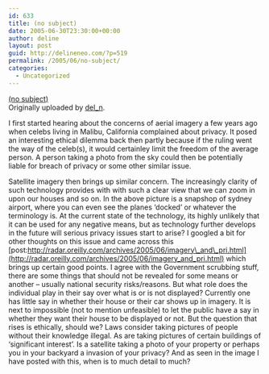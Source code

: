 ```yaml
---
id: 633
title: (no subject)
date: 2005-06-30T23:30:00+00:00
author: deline
layout: post
guid: http://delineneo.com/?p=519
permalink: /2005/06/no-subject/
categories:
  - Uncategorized
---
```

<div>
  <a href="http://www.flickr.com/photos/del_n/22586864/" title="photo sharing"><img src="http://photos15.flickr.com/22586864_10862af5c2_m.jpg" alt="" /></a><br /> <a href="http://www.flickr.com/photos/del_n/22586864/">(no subject)</a><br /> Originally uploaded by <a href="http://www.flickr.com/people/del_n/">del_n</a>.
</div>

I first started hearing about the concerns of aerial imagery a few years ago when celebs living in Malibu, California complained about privacy. It posed an interesting ethical dilemma back then partly because if the ruling went the way of the celeb(s), it would certainley limit the freedom of the average person. A person taking a photo from the sky could then be potentially liable for breach of privacy or some other similar issue.

Satellite imagery then brings up similar concern. The increasingly clarity of such technology provides with with such a clear view that we can zoom in upon our houses and so on. In the above picture is a snapshop of sydney airport, where you can even see the planes &#8216;docked&#8217; or whatever the terminology is. At the current state of the technology, its highly unlikely that it can be used for any negative means, but as technology further develops in the future will serious privacy issues start to arise? I googled a bit for other thoughts on this issue and came across this [post:http://radar.oreilly.com/archives/2005/06/imagery\_and\_pri.html](http://radar.oreilly.com/archives/2005/06/imagery_and_pri.html) which brings up certain good points. I agree with the Government scrubbing stuff, there are some things that should not be revealed for some means or another &#8211; usually national security risks/reasons. But what role does the individual play in their say over what is or is not displayed? Currently one has little say in whether their house or their car shows up in imagery. It is next to impossible (not to mention unfeasible) to let the public have a say in whether they want their house to be displayed or not. But the question that rises is ethically, should we? Laws consider taking pictures of people without their knowledge illegal. As are taking pictures of certain buildings of &#8216;significant interest&#8217;. Is a satellite taking a photo of your property or perhaps you in your backyard a invasion of your privacy? And as seen in the image I have posted with this, when is to much detail to much?

